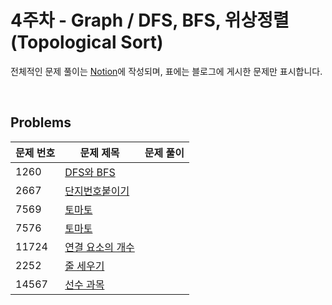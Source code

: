 # 4주차 - Graph / DFS, BFS, 위상정렬(Topological Sort)

전체적인 문제 풀이는 [Notion](https://ro-el.notion.site/DFS-BFS-641fa409a3914db38fed2af8aa24ec99)에 작성되며, 표에는 블로그에 게시한 문제만 표시합니다.

<br>

## Problems

| 문제 번호 | 문제 제목                                             | 문제 풀이                                                                                                               |
|-------|---------------------------------------------------|---------------------------------------------------------------------------------------------------------------------|
| 1260    | [DFS와 BFS](https://www.acmicpc.net/problem/1260)      |                                                                                                                     |
| 2667    | [단지번호붙이기](https://www.acmicpc.net/problem/2667)      |                                                                                                                     |
| 7569    | [토마토](https://www.acmicpc.net/problem/7569)      |                                                                                                                     |
| 7576    | [토마토](https://www.acmicpc.net/problem/7576)      |                                                                                                                     |
| 11724    | [연결 요소의 개수](https://www.acmicpc.net/problem/11724)      |                                                                                                                     |
| 2252    | [줄 세우기](https://www.acmicpc.net/problem/2252)      |                                                                                                                     |
| 14567    | [선수 과목](https://www.acmicpc.net/problem/14567)      |                                                                                                                     |

<br>
